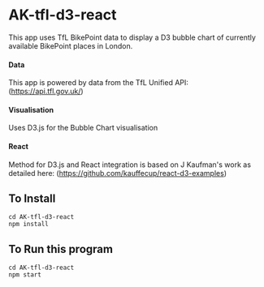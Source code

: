 # AK-tfl-d3-react

This app uses TfL BikePoint data to display a D3 bubble chart of currently available BikePoint places in London.


#### Data 
This app is powered by data from the TfL Unified API: (https://api.tfl.gov.uk/)

#### Visualisation
Uses D3.js for the Bubble Chart visualisation

#### React
Method for D3.js and React integration is based on J Kaufman's work as detailed here:
(https://github.com/kauffecup/react-d3-examples)


## To Install

    cd AK-tfl-d3-react
    npm install


## To Run this program

	cd AK-tfl-d3-react
	npm start

